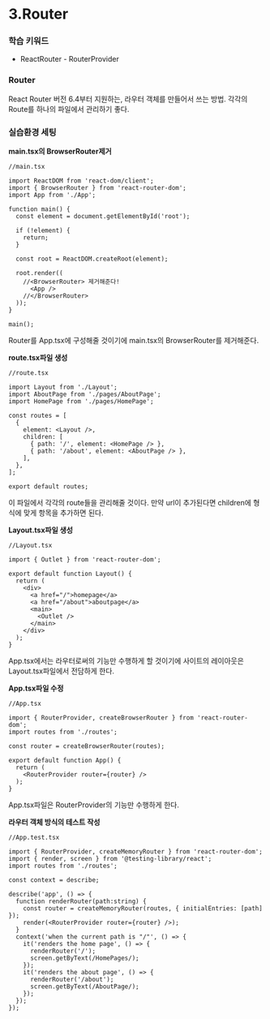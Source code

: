 # 3.Router

### 학습 키워드

* ReactRouter - RouterProvider

### Router

React Router 버전 6.4부터 지원하는, 라우터 객체를 만들어서 쓰는 방법. 각각의 Route를 하나의 파일에서 관리하기 좋다.



### 실습환경 세팅

**main.tsx의 BrowserRouter제거**

```tsx
//main.tsx

import ReactDOM from 'react-dom/client';
import { BrowserRouter } from 'react-router-dom';
import App from './App';

function main() {
  const element = document.getElementById('root');

  if (!element) {
    return;
  }

  const root = ReactDOM.createRoot(element);

  root.render((
    //<BrowserRouter> 제거해준다!
      <App />
    //</BrowserRouter>
  ));
}

main();
```

Router를 App.tsx에 구성해줄 것이기에 main.tsx의 BrowserRouter를 제거해준다.



**route.tsx파일 생성**

```tsx
//route.tsx

import Layout from './Layout';
import AboutPage from './pages/AboutPage';
import HomePage from './pages/HomePage';

const routes = [
  {
    element: <Layout />,
    children: [
      { path: '/', element: <HomePage /> },
      { path: '/about', element: <AboutPage /> },
    ],
  },
];

export default routes;

```

이 파일에서 각각의 route들을 관리해줄 것이다. 만약 url이 추가된다면 children에 형식에 맞게 항목을 추가하면 된다.&#x20;



**Layout.tsx파일 생성**

```tsx
//Layout.tsx

import { Outlet } from 'react-router-dom';

export default function Layout() {
  return (
    <div>
      <a href="/">homepage</a>
      <a href="/about">aboutpage</a>
      <main>
        <Outlet />
      </main>
    </div>
  );
}
```

App.tsx에서는 라우터로써의 기능만 수행하게 할 것이기에 사이트의 레이아웃은 Layout.tsx파일에서 전담하게 한다.



**App.tsx파일 수정**

```tsx
//App.tsx

import { RouterProvider, createBrowserRouter } from 'react-router-dom';
import routes from './routes';

const router = createBrowserRouter(routes);

export default function App() {
  return (
    <RouterProvider router={router} />
  );
}
```

App.tsx파일은 RouterProvider의 기능만 수행하게 한다.



**라우터 객체 방식의 테스트 작성**

```tsx
//App.test.tsx

import { RouterProvider, createMemoryRouter } from 'react-router-dom';
import { render, screen } from '@testing-library/react';
import routes from './routes';

const context = describe;

describe('app', () => {
  function renderRouter(path:string) {
    const router = createMemoryRouter(routes, { initialEntries: [path] });
    render(<RouterProvider router={router} />);
  }
  context('when the current path is "/"', () => {
    it('renders the home page', () => {
      renderRouter('/');
      screen.getByText(/HomePages/);
    });
    it('renders the about page', () => {
      renderRouter('/about');
      screen.getByText(/AboutPage/);
    });
  });
});
```
